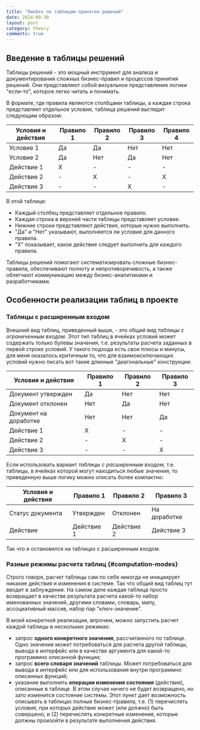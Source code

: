 ```yaml
---
title: "Ликбез по таблицам принятия решений"
date: 2024-09-30
layout: post
category: theory
comments: true
---
```


## Введение в таблицы решений

Таблицы решений - это мощный инструмент для анализа и документирования сложных бизнес-правил и процессов принятия решений. Они представляют собой визуальное представление логики "если-то", которое легко читать и понимать.

В формате, где правила являются столбцами таблицы, а каждая строка представляет отдельное условие, таблица решений выглядит следующим образом:

| Условия и действия | Правило 1 | Правило 2 | Правило 3 | Правило 4 |
|--------------------|-----------|-----------|-----------|-----------|
| Условие 1 | Да | Да | Нет | Нет |
| Условие 2 | Да | Нет | Да | Нет |
| Действие 1 | X | - | - | - |
| Действие 2 | - | X | - | X |
| Действие 3 | - | - | X | - |

В этой таблице:
- Каждый столбец представляет отдельное правило.
- Каждая строка в верхней части таблицы представляет условие.
- Нижние строки представляют действия, которые нужно выполнить.
- "Да" и "Нет" указывают, выполняется ли условие для данного правила.
- "X" показывает, какое действие следует выполнить для каждого правила.


Таблицы решений помогают систематизировать сложные бизнес-правила, обеспечивают полноту и непротиворечивость, а также облегчают коммуникацию между бизнес-аналитиками и разработчиками.

## Особенности реализации таблиц в проекте

### Таблицы с расширенным входом

Внешний вид таблиц, приведенный выше, - это общий вид _таблицы с 
ограниченным входом_. Этот тип таблиц в ячейках условий может содержать 
только булевы значения, т.е. результаты расчета заданных в первой строке
условий. У такого подхода есть свои плюсы и минусы, для меня оказалось 
критичным то, что для взаимоисключающих условий нужно писать вот такие 
длинные "диагональные" конструкции:

| Условия и действия | Правило 1 | Правило 2 | Правило 3 |
|--------------------|-----------|-----------|-----------|
| Документ утвержден | Да | Нет | Нет |
| Документ отклонен | Нет | Да | Нет |
| Документ на доработке | Нет | Нет | Да |
| Действие 1 | X | - | - |
| Действие 2 | - | X | - |
| Действие 3 | - | - | X |

Если использовать вариант _таблицы с расширенным входом_, т.е. таблицы, в 
ячейках которой могут находиться любые значения, то приведенную выше 
логику можно описать более компактно:

| Условия и действия | Правило 1 | Правило 2 | Правило 3 |
|--------------------|-----------|-----------|-----------|
| Статус документа | Утвержден | Отклонен | На доработке |
| Действие | Действие 1 | Действие 2 | Действие 3 |

Так что я остановился на таблицах с расширенным входом.

### Разные режимы расчета таблиц {#computation-modes}

Строго говоря, расчет таблицы сам по себе никогда не инициирует никакие 
действия и изменения в системе. Так что общий вид таблиц тут вводит в 
заблуждение. На самом деле каждая таблица просто возвращает в качестве 
результата расчета какой-то набор именованных значений, другими словами,
словарь, мапу, ассоциативный массив, набор пар "ключ-значение".

В моей конкретной реализации, впрочем, можно запустить расчет каждой 
таблицы в нескольких режимах:

- запрос **одного конкретного значения**, рассчитанного по таблице. Одно
  значение может потребоваться для расчета другой таблицы, вывода в 
  интерфейс или в качестве аргумента для какой-то программно описанной 
  функции;
- запрос **всего словаря значений** таблицы. Может потребоваться для вывода
  в интерфейс или для использования внутри программно описанных функций;
- указание выполнить **операции изменения состояния** (действия), описанные
  в таблице. В этом случае ничего не будет возвращено, но зато изменится
  состояние системы. Этот пункт дает возможность описывать в таблицах 
  полные бизнес-правила, т.е. (1) перечислять условия, при которых 
  действие может (или должно) быть совершено, и (2) перечислять конкретные 
  изменения, которые должны произойти в результате выполнения действия.

